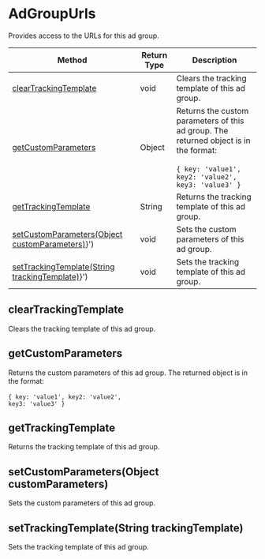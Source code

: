 # AdGroupUrls
Provides access to the URLs for this ad group.

|Method|Return Type|Description|
|-|-|-
[clearTrackingTemplate]('#clearTrackingTemplate}')|void|Clears the tracking template of this ad group.<br />
[getCustomParameters]('#getCustomParameters}')|Object|Returns the custom parameters of this ad group. The returned object is in the format:<br /><br /><code>{ key: 'value1', key2: 'value2', key3: 'value3' }</code><br />
[getTrackingTemplate]('#getTrackingTemplate}')|String|Returns the tracking template of this ad group.<br />
[setCustomParameters(Object customParameters)]('#setCustomParameters-Object-customParameters)}')|void|Sets the custom parameters of this ad group.<br />
[setTrackingTemplate(String trackingTemplate)]('#setTrackingTemplate-String-trackingTemplate)}')|void|Sets the tracking template of this ad group.<br />

<a name="#clearTrackingTemplate"></a>
## clearTrackingTemplate
Clears the tracking template of this ad group.


<a name="#getCustomParameters"></a>
## getCustomParameters
Returns the custom parameters of this ad group. The returned object is in the format:<br /><br /><code>{ key: 'value1', key2: 'value2', key3: 'value3' }</code>


<a name="#getTrackingTemplate"></a>
## getTrackingTemplate
Returns the tracking template of this ad group.


<a name="#setCustomParameters-Object-customParameters)"></a>
## setCustomParameters(Object customParameters)
Sets the custom parameters of this ad group.


<a name="#setTrackingTemplate-String-trackingTemplate)"></a>
## setTrackingTemplate(String trackingTemplate)
Sets the tracking template of this ad group.


